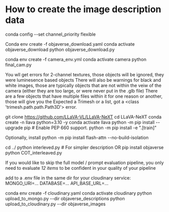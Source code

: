 # How to create the image description data


conda config --set channel_priority flexible

Conda env create -f objaverse_download.yaml
conda activate objaverse_download
python objaverse_download.py

conda env create -f camera_env.yml
conda activate camera
python final_cam.py

You wll get errors for 2-channel textures, those objects will be ignored, they were luminesence based objects
There will also be warnings for black and white images, those are typically objects that are not within the veiw of the camera (either they are too large, or were never put in the .glb file)
There are a few objects that have multiple files within it for one reason or another, those will give you the Expected a Trimesh or a list, got a <class 'trimesh.path.path.Path3D'> error.

<!-- conda env create -f llava_environment.yml -->

git clone https://github.com/LLaVA-VL/LLaVA-NeXT
cd LLaVA-NeXT
conda create -n llava python=3.10 -y
conda activate llava
python -m pip install --upgrade pip  # Enable PEP 660 support.
python -m pip install -e ".[train]"

Optionally, install
python -m pip install flash-attn --no-build-isolation

cd ../
python interleved.py # For simpler description
OR
pip install objaverse
python COT_interleaved.py

If you would like to skip the full model / prompt evaluation pipeline, you only need to evaluate *12 items* to be confident in your quality of your pipeline

add to a .env file in the same dir for your cloudinary service:
MONGO_URI=...
DATABASE=...
API_BASE_URL=...

conda env create -f cloudinary.yaml
conda activate cloudinary
python upload_to_mongo.py --dir objaverse_descriptions
python upload_to_cloudinary.py --dir objaverse_images

